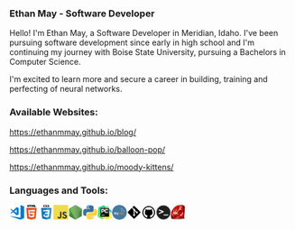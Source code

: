 ### Ethan May - Software Developer
Hello! I'm Ethan May, a Software Developer in Meridian, Idaho. I've been pursuing software development since early in high school and I'm continuing my journey with Boise State University, pursuing a Bachelors in Computer Science.

I'm excited to learn more and secure a career in building, training and perfecting of neural networks.


### Available Websites:

https://ethanmmay.github.io/blog/

https://ethanmmay.github.io/balloon-pop/

https://ethanmmay.github.io/moody-kittens/


### Languages and Tools:

<img align="left" alt="Visual Studio Code" width="26px" src="vsc.png" />
<img align="left" alt="HTML5" width="26px" src="html.png" />
<img align="left" alt="CSS3" width="26px" src="css.png" />
<img align="left" alt="JavaScript" width="26px" src="js.png" />
<img align="left" alt="Node.js" width="26px" src="nodejs.png" />
<img align="left" alt="Python" width="26px" src="python.png" />
<img align="left" alt="PyCharm" width="26px" src="pycharm.png" />
<img align="left" alt="MySQL" width="26px" src="mysql.png" />
<img align="left" alt="Git" width="26px" src="git.png" />
<img align="left" alt="GitHub" width="26px" src="github.png" />
<img align="left" alt="Terminal" width="26px" src="terminal.png" />
<img align="left" alt="Ruby" width="26px" src="ruby.png" />
